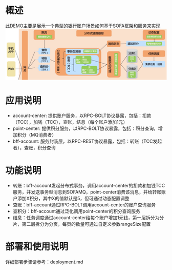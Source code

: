 # 概述
此DEMO主要是展示一个典型的银行账户场景如何基于SOFA框架和服务来实现
![arch](images/arch.png)

# 应用说明
- account-center: 提供账户服务，以RPC-BOLT协议暴露，包括：扣款（TCC），加钱（TCC），查账，结息（每个账户添加1元）
- point-center: 提供积分服务，以RPC-BOLT协议暴露，包括：积分查询，增加积分（MQ消费者）
- bff-account: 服务封装层，以RPC-REST协议暴露，包括：转账（TCC发起者），查账，积分查询

# 功能说明
- 转账：bff-account发起分布式事务，调用account-center的扣款和加钱TCC服务，并发送事务型消息到SOFAMQ，point-center消费该消息，并给转账账户添加X积分，其中X的值默认是5，但可通过动态配置调整
- 查账：bff-account通过RPC-BOLT调用account-center的账户查询服务
- 查积分：bff-account通过泛化调用point-center的积分查询服务
- 结息：任务调度通过account-center给每个账户增加1元钱，第一层拆分为分片，第二层拆分为分页，每页的数量可通过自定义参数rangeSize配置

# 部署和使用说明
详细部署步骤请参考：deployment.md
